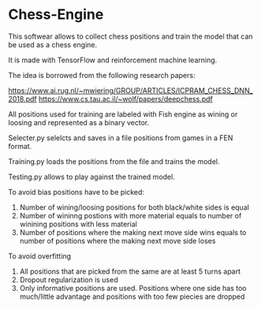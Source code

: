 # Chess-Engine


This softwear allows to collect chess positions and train the model that can be used as a chess engine. 

It is made with TensorFlow and reinforcement machine learning. 

The idea is borrowed from the following research papers:

https://www.ai.rug.nl/~mwiering/GROUP/ARTICLES/ICPRAM_CHESS_DNN_2018.pdf
https://www.cs.tau.ac.il/~wolf/papers/deepchess.pdf

All positions used for training are labeled with Fish engine as wining or loosing and represented as a binary vector.

Selecter.py selelcts and saves in a file positions from games in a FEN format.

Training.py loads the positions from the file and trains the model.

Testing.py allows to play against the trained model. 
  
To avoid bias positions have to be picked:
1. Number of wining/loosing positions for both black/white sides is equal
2. Number of wininng postions with more material equals to number of winining positions with less material
3. Number of positions where the making next move side wins equals to number of positions where the making next move side loses

To avoid overfitting
1. All positions that are picked from the same are at least 5 turns apart 
2. Dropout regularization is used
3. Only informative positions are used. Positions where one side has too much/little advantage and positions with too few piecies are dropped 
